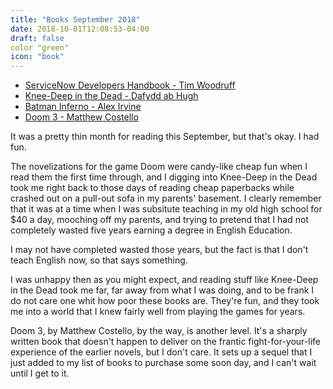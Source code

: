 ```yaml
---
title: "Books September 2018"
date: 2018-10-01T12:08:53-04:00
draft: false
color "green"
icon: "book"
---
```


* [ServiceNow Developers Handbook - Tim Woodruff](https://www.amazon.com/gp/product/B07G8MFKXY/ref=kinw_myk_ro_title)
* [Knee-Deep in the Dead -  Dafydd ab Hugh](https://www.amazon.com/gp/product/B00AK804G2/ref=kinw_myk_ro_title)
* [Batman Inferno - Alex Irvine](https://www.amazon.com/Batman-Inferno-Alex-Irvine/dp/0345479459)
* [Doom 3 - Matthew Costello](https://www.amazon.com/gp/product/B001949VF6/)

It was a pretty thin month for reading this September, but that's okay. I had fun.

The novelizations for the game Doom were candy-like cheap fun when I read them the first time through, and I digging into Knee-Deep in the Dead took me right back to those days of reading cheap paperbacks while crashed out on a pull-out sofa in my parents' basement. I clearly remember that it was at a time when I was subsitute teaching in my old high school for $40 a day, mooching off my parents, and trying to pretend that I had not completely wasted five years earning a degree in English Education.

I may not have completed wasted those years, but the fact is that I don't teach English now, so that says something.

I was unhappy then as you might expect, and reading stuff like Knee-Deep in the Dead took me far, far away from what I was doing, and to be frank I do not care one whit how poor these books are. They're fun, and they took me into a world that I knew fairly well from playing the games for years.

Doom 3, by Matthew Costello, by the way, is another level. It's a sharply written book that doesn't happen to deliver on the frantic fight-for-your-life experience of the earlier novels, but I don't care. It sets up a sequel that I just added to my list of books to purchase some soon day, and I can't wait until I get to it.





